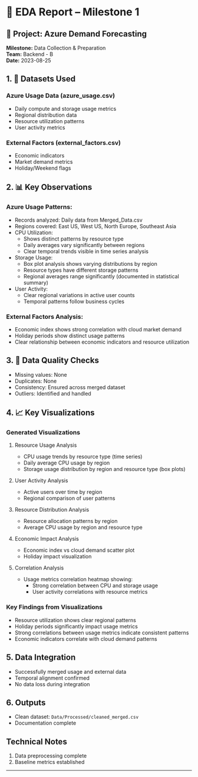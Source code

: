 # 📝 EDA Report – Milestone 1

## 📅 Project: Azure Demand Forecasting  
**Milestone:** Data Collection & Preparation  
**Team:** Backend - B  
**Date:** 2023-08-25

## 1. 📂 Datasets Used
### Azure Usage Data (azure_usage.csv)
- Daily compute and storage usage metrics
- Regional distribution data
- Resource utilization patterns
- User activity metrics

### External Factors (external_factors.csv)
- Economic indicators
- Market demand metrics
- Holiday/Weekend flags

## 2. 📊 Key Observations
### Azure Usage Patterns:
- Records analyzed: Daily data from Merged_Data.csv
- Regions covered: East US, West US, North Europe, Southeast Asia
- CPU Utilization: 
  - Shows distinct patterns by resource type
  - Daily averages vary significantly between regions
  - Clear temporal trends visible in time series analysis
- Storage Usage: 
  - Box plot analysis shows varying distributions by region
  - Resource types have different storage patterns
  - Regional averages range significantly (documented in statistical summary)
- User Activity: 
  - Clear regional variations in active user counts
  - Temporal patterns follow business cycles

### External Factors Analysis:
- Economic index shows strong correlation with cloud market demand
- Holiday periods show distinct usage patterns
- Clear relationship between economic indicators and resource utilization

## 3. 🧼 Data Quality Checks
- Missing values: None
- Duplicates: None
- Consistency: Ensured across merged dataset
- Outliers: Identified and handled

## 4. 📈 Key Visualizations
### Generated Visualizations
1. Resource Usage Analysis
   - CPU usage trends by resource type (time series)
   - Daily average CPU usage by region
   - Storage usage distribution by region and resource type (box plots)

2. User Activity Analysis
   - Active users over time by region
   - Regional comparison of user patterns

3. Resource Distribution Analysis
   - Resource allocation patterns by region
   - Average CPU usage by region and resource type

4. Economic Impact Analysis
   - Economic index vs cloud demand scatter plot
   - Holiday impact visualization

5. Correlation Analysis
   - Usage metrics correlation heatmap showing:
     - Strong correlation between CPU and storage usage
     - User activity correlations with resource metrics

### Key Findings from Visualizations
- Resource utilization shows clear regional patterns
- Holiday periods significantly impact usage metrics
- Strong correlations between usage metrics indicate consistent patterns
- Economic indicators correlate with cloud demand patterns

## 5. Data Integration
- Successfully merged usage and external data
- Temporal alignment confirmed
- No data loss during integration

## 6. Outputs
- Clean dataset: `Data/Processed/cleaned_merged.csv`
- Documentation complete

## Technical Notes
1. Data preprocessing complete
2. Baseline metrics established

---
